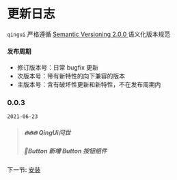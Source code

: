 # 更新日志

`qingui` 严格遵循 <a href="https://semver.org/lang/zh-CN/" target="_blank">Semantic Versioning 2.0.0 </a>语义化版本规范

#### 发布周期

- 修订版本号：日常 bugfix 更新
- 次版本号：带有新特性的向下兼容的版本
- 主版本号：含有破坏性更新和新特性，不在发布周期内

### 0.0.3

`2021-06-23`

> ##### 🔥🔥🔥 QingUi问世
> ##### 🌟Button 新增 Button 按钮组件


下一节: [安装](#/page/intro)
